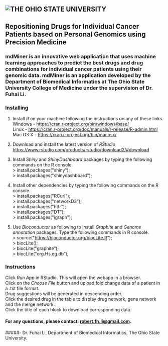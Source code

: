 ## <img src="https://www.osu.edu/assets/site/images/osu-logo.png" alt="THE OHIO STATE UNIVERSITY">
## Repositioning Drugs for Individual Cancer Patients based on Personal Genomics using Precision Medicine

### mdMiner is an innovative web application that uses machine learning approaches to predict the best drugs and drug combinations for individual cancer patients using their genomic data. mdMiner is an application developed by the Department of Biomedical Informatics at The Ohio State University College of Medicine under the supervision of Dr. Fuhai Li. 

 
### **Installing**  
1) Install *R* on your machine following the instructions on any of these links.  
 Windows - https://cran.r-project.org/bin/windows/base/  
 Linux - https://cran.r-project.org/doc/manuals/r-release/R-admin.html  
 Mac OS X - https://cran.r-project.org/bin/macosx/

2) Download and install the latest version of *RStudio*  
 https://www.rstudio.com/products/rstudio/download2/#download 

3) Install *Shiny* and *ShinyDashboard* packages by typing the following commands on the R console.  
  \> install.packages("shiny");  
  \> install.packages("shinydashboard");  
 
 4) Install other dependencies by typing the following commands on the R console.  
   \> install.packages("RCurl");  
   \> install.packages("networkD3");  
   \> install.packages("httr");  
   \> install.packages("DT");  
   \> install.packages("igraph");

5) Use *Bioconductor* as following to install *Graphite* and *Genome annotation* packages. Type the following commands in R console.   
  \> source("https://bioconductor.org/biocLite.R");  
  \> biocLite();  
   \> biocLite("graphite”);  
 \> biocLite("org.Hs.eg.db”);  

### **Instructions**  
Click *Run App* in RStudio. This will open the webapp in a browser.  
Click on the *Choose File* button and upload fold change data of a patient in a .txt file format.  
Drug suggestions will be generated in descending order.  
Click the desired drug  in the table to display drug network, gene network and the merge network.  
Click the title of each block to download corresponding data.  

#### For any questions, please contact: robert.fh.li@gmail.com.
#####- Dr. Fuhai Li, Department of Biomedical Informatics, The Ohio State University.
